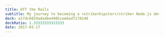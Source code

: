 ```yaml
---
title: Off the Rails
subtitle: My journey to becoming a <strike>hipster</strike> Node.js developer
deck: a17dc6029a4a4be4985cee6ad7178240
deckRatio: 1.33333333333333
date: 2017-03-17
---
```

